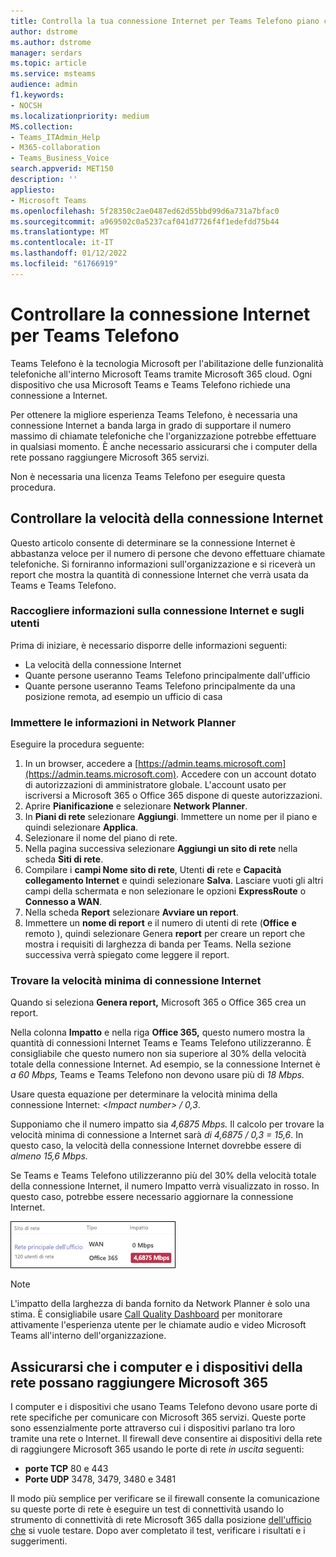 ```yaml
---
title: Controlla la tua connessione Internet per Teams Telefono piano chiamate
author: dstrome
ms.author: dstrome
manager: serdars
ms.topic: article
ms.service: msteams
audience: admin
f1.keywords:
- NOCSH
ms.localizationpriority: medium
MS.collection:
- Teams_ITAdmin_Help
- M365-collaboration
- Teams_Business_Voice
search.appverid: MET150
description: ''
appliesto:
- Microsoft Teams
ms.openlocfilehash: 5f28350c2ae0487ed62d55bbd99d6a731a7bfac0
ms.sourcegitcommit: a969502c0a5237caf041d7726f4f1edefdd75b44
ms.translationtype: MT
ms.contentlocale: it-IT
ms.lasthandoff: 01/12/2022
ms.locfileid: "61766919"
---
```

# <a name="check-your-internet-connection-for-teams-phone"></a>Controllare la connessione Internet per Teams Telefono

Teams Telefono è la tecnologia Microsoft per l'abilitazione delle funzionalità telefoniche all'interno Microsoft Teams tramite Microsoft 365 cloud. Ogni dispositivo che usa Microsoft Teams e Teams Telefono richiede una connessione a Internet.

Per ottenere la migliore esperienza Teams Telefono, è necessaria una connessione Internet a banda larga in grado di supportare il numero massimo di chiamate telefoniche che l'organizzazione potrebbe effettuare in qualsiasi momento. È anche necessario assicurarsi che i computer della rete possano raggiungere Microsoft 365 servizi.

Non è necessaria una licenza Teams Telefono per eseguire questa procedura.

## <a name="check-your-internet-connection-speed"></a>Controllare la velocità della connessione Internet

Questo articolo consente di determinare se la connessione Internet è abbastanza veloce per il numero di persone che devono effettuare chiamate telefoniche. Si forniranno informazioni sull'organizzazione e si riceverà un report che mostra la quantità di connessione Internet che verrà usata da Teams e Teams Telefono.

### <a name="gather-information-about-your-internet-connection-and-users"></a>Raccogliere informazioni sulla connessione Internet e sugli utenti

Prima di iniziare, è necessario disporre delle informazioni seguenti:

* La velocità della connessione Internet
* Quante persone useranno Teams Telefono principalmente dall'ufficio
* Quante persone useranno Teams Telefono principalmente da una posizione remota, ad esempio un ufficio di casa

### <a name="enter-your-information-into-the-network-planner"></a>Immettere le informazioni in Network Planner

Eseguire la procedura seguente:

1. In un browser, accedere a [https://admin.teams.microsoft.com](https://admin.teams.microsoft.com). Accedere con un account dotato di autorizzazioni di amministratore globale. L'account usato per iscriversi a Microsoft 365 o Office 365 dispone di queste autorizzazioni.
2. Aprire **Pianificazione** e selezionare **Network Planner**.
3. In **Piani di rete** selezionare **Aggiungi**. Immettere un nome per il piano e quindi selezionare **Applica**.
4. Selezionare il nome del piano di rete.
5. Nella pagina successiva selezionare **Aggiungi un sito di rete** nella scheda **Siti di rete**.
6. Compilare i **campi Nome sito di rete**, Utenti **di** rete e **Capacità collegamento Internet** e quindi selezionare **Salva**. Lasciare vuoti gli altri campi della schermata e non selezionare le opzioni **ExpressRoute** o **Connesso a WAN**.
7. Nella scheda **Report** selezionare **Avviare un report**.
8. Immettere un **nome di report** e il numero di utenti di rete (**Office** **e** remoto ), quindi selezionare Genera **report** per creare un report che mostra i requisiti di larghezza di banda per Teams.  Nella sezione successiva verrà spiegato come leggere il report.

### <a name="find-your-minimum-internet-connection-speed"></a>Trovare la velocità minima di connessione Internet

Quando si seleziona **Genera report,** Microsoft 365 o Office 365 crea un report.

Nella colonna **Impatto** e nella riga **Office 365,** questo numero mostra la quantità di connessioni Internet Teams e Teams Telefono utilizzeranno. È consigliabile che questo numero non sia superiore al 30% della velocità totale della connessione Internet. Ad esempio, se la connessione Internet è *a 60 Mbps,* Teams e Teams Telefono non devono usare più di *18 Mbps.*

Usare questa equazione per determinare la velocità minima della connessione Internet: <*Impact number> / 0,3*.  

Supponiamo che il numero impatto sia *4,6875 Mbps.* Il calcolo per trovare la velocità minima di connessione a Internet sarà *di 4,6875 / 0,3 = 15,6*. In questo caso, la velocità della connessione Internet dovrebbe essere di *almeno 15,6 Mbps.*

Se Teams e Teams Telefono utilizzeranno più del 30% della velocità totale  della connessione Internet, il numero Impatto verrà visualizzato in rosso. In questo caso, potrebbe essere necessario aggiornare la connessione Internet.

![Avviso velocità della connessione.](../media/network-planner-report-speed-warning.png)

>[!NOTE]
> L'impatto della larghezza di banda fornito da Network Planner è solo una stima. È consigliabile usare [Call Quality Dashboard](../cqd-what-is-call-quality-dashboard.md) per monitorare attivamente l'esperienza utente per le chiamate audio e video Microsoft Teams all'interno dell'organizzazione.

## <a name="make-sure-the-computers-and-devices-on-your-network-can-reach-microsoft-365"></a>Assicurarsi che i computer e i dispositivi della rete possano raggiungere Microsoft 365

I computer e i dispositivi che usano Teams Telefono devono usare porte di rete specifiche per comunicare con Microsoft 365 servizi. Queste porte sono essenzialmente porte attraverso cui i dispositivi parlano tra loro tramite una rete o Internet. Il firewall deve consentire ai dispositivi della rete di raggiungere Microsoft 365 usando le porte di rete *in uscita* seguenti:

* **porte TCP** 80 e 443
* **Porte UDP** 3478, 3479, 3480 e 3481

Il modo più semplice per verificare se il firewall consente la comunicazione su queste porte di rete è eseguire un test di connettività usando lo strumento di connettività di rete Microsoft 365 dalla posizione [dell'ufficio che](/microsoft-365/enterprise/office-365-network-mac-perf-onboarding-tool) si vuole testare. Dopo aver completato il test, verificare i risultati e i suggerimenti.
